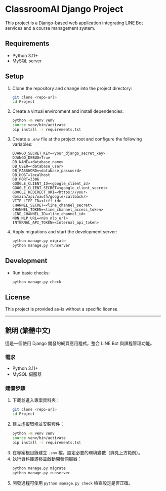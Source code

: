 # ClassroomAI Django Project

This project is a Django-based web application integrating LINE Bot services and a course management system.

## Requirements
- Python 3.11+
- MySQL server

## Setup
1. Clone the repository and change into the project directory:
   ```bash
   git clone <repo-url>
   cd Project
   ```
2. Create a virtual environment and install dependencies:
   ```bash
   python -m venv venv
   source venv/bin/activate
   pip install -r requirements.txt
   ```
3. Create a `.env` file at the project root and configure the following variables:
   ```env
   DJANGO_SECRET_KEY=<your_django_secret_key>
   DJANGO_DEBUG=True
   DB_NAME=<database_name>
   DB_USER=<database_user>
   DB_PASSWORD=<database_password>
   DB_HOST=localhost
   DB_PORT=3306
   GOOGLE_CLIENT_ID=<google_client_id>
   GOOGLE_CLIENT_SECRET=<google_client_secret>
   GOOGLE_REDIRECT_URI=<https://your-domain/api/oauth/google/callback/>
   VITE_LIFF_ID=<liff_id>
   CHANNEL_SECRET=<line_channel_secret>
   CHANNEL_TOKEN=<line_channel_access_token>
   LINE_CHANNEL_ID=<line_channel_id>
   N8N_NLP_URL=<n8n_nlp_url>
   INTERNAL_API_TOKEN=<internal_api_token>
   ```
4. Apply migrations and start the development server:
   ```bash
   python manage.py migrate
   python manage.py runserver
   ```

## Development
- Run basic checks:
  ```bash
  python manage.py check
  ```

## License
This project is provided as-is without a specific license.


---

## 說明 (繁體中文)

這是一個使用 Django 開發的網頁應用程式，整合 LINE Bot 與課程管理功能。

### 需求
- Python 3.11+
- MySQL 伺服器

### 建置步驟
1. 下載並進入專案資料夾：
   ```bash
   git clone <repo-url>
   cd Project
   ```
2. 建立虛擬環境並安裝套件：
   ```bash
   python -m venv venv
   source venv/bin/activate
   pip install -r requirements.txt
   ```
3. 在專案根目錄建立 `.env` 檔，設定必要的環境變數（詳見上方範例）。
4. 執行資料庫遷移並啟動開發伺服器：
   ```bash
   python manage.py migrate
   python manage.py runserver
   ```
5. 開發過程可使用 `python manage.py check` 檢查設定是否正確。

